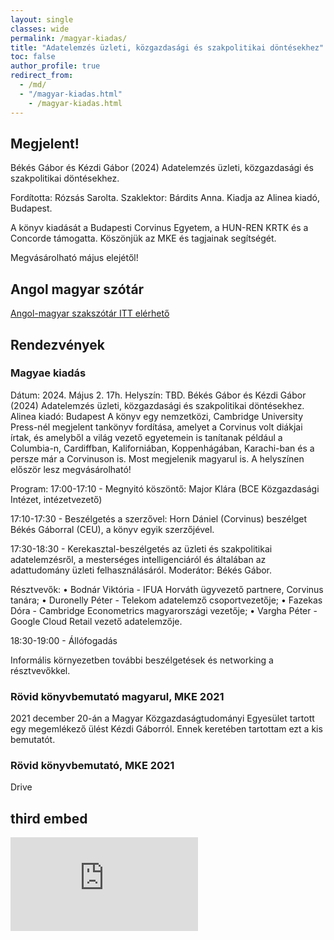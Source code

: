```yaml
---
layout: single
classes: wide
permalink: /magyar-kiadas/
title: "Adatelemzés üzleti, közgazdasági és szakpolitikai döntésekhez"
toc: false
author_profile: true
redirect_from:
  - /md/
  - "/magyar-kiadas.html"
    - /magyar-kiadas.html
---
```



## Megjelent! 

Békés Gábor és Kézdi Gábor (2024) Adatelemzés üzleti, közgazdasági és szakpolitikai döntésekhez. 

Fordította: Rózsás Sarolta. Szaklektor: Bárdits Anna. Kiadja az Alinea kiadó, Budapest. 

A könyv kiadását a Budapesti Corvinus Egyetem, a HUN-REN KRTK és a Concorde támogatta. Köszönjük az MKE és tagjainak segítségét. 

Megvásárolható május elejétől!

## Angol magyar szótár

[Angol-magyar szakszótár ITT elérhető](/dictionary-hun.html)

## Rendezvények

### Magyae kiadás

Dátum: 2024. Május 2. 17h.
Helyszín: TBD.
Békés Gábor és Kézdi Gábor (2024) Adatelemzés üzleti, közgazdasági és szakpolitikai döntésekhez. Alinea kiadó: Budapest
A könyv egy nemzetközi, Cambridge University Press-nél megjelent tankönyv fordítása, amelyet a Corvinus volt diákjai írtak, és amelyből a világ vezető egyetemein is tanítanak például a Columbia-n, Cardiffban, Kaliforniában, Koppenhágában, Karachi-ban és a persze már a Corvinuson is. Most megjelenik magyarul is. A helyszínen először lesz megvásárolható!

Program:
17:00-17:10 - Megnyitó köszöntő: Major Klára (BCE Közgazdasági Intézet, intézetvezető)

17:10-17:30 - Beszélgetés a szerzővel: Horn Dániel (Corvinus) beszélget Békés Gáborral (CEU), a könyv egyik szerzőjével.

17:30-18:30 - Kerekasztal-beszélgetés az üzleti és szakpolitikai adatelemzésről, a mesterséges intelligenciáról és általában az adattudomány üzleti felhasználásáról. Moderátor: Békés Gábor.

Résztvevők: 
•	Bodnár Viktória - IFUA Horváth ügyvezető partnere, Corvinus tanára;
•	Duronelly Péter - Telekom adatelemző csoportvezetője;
•	Fazekas Dóra - Cambridge Econometrics magyarországi vezetője;
•	Vargha Péter - Google Cloud Retail vezető adatelemzője. 

18:30-19:00 - Állófogadás

Informális környezetben további beszélgetések és networking a résztvevőkkel.



### Rövid könyvbemutató magyarul, MKE 2021

2021 december 20-án a Magyar Közgazdaságtudományi Egyesület tartott egy megemlékező ülést Kézdi Gáborról. Ennek keretében tartottam ezt a kis bemutatót. 

<object data="https://github.com/gabors-data-analysis/gabors-data-analysis.github.io/blob/master/files/mke-bekes-2021-12-20a.pdf" width="1000" height="1000" type='application/pdf'></object>

### Rövid könyvbemutató, MKE 2021

Drive

<object data="https://drive.google.com/file/d/1sREBJSRosoXRKZbrCS8Ifbo8jKrFzolz/view?usp=sharing" width="6000" height="6000" type='application/pdf'></object>



## third embed

<embed src="https://github.com/gabors-data-analysis/gabors-data-analysis.github.io/blob/master/files/mke-bekes-2021-12-20a.pdf" type="application/pdf"/>